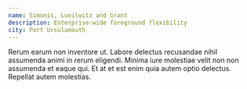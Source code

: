 ```yaml
---
name: Simonis, Lueilwitz and Grant
description: Enterprise-wide foreground flexibility
city: Port Ursulamouth
---
```

Rerum earum non inventore ut. Labore delectus recusandae nihil assumenda animi in rerum eligendi. Minima iure molestiae velit non non assumenda et eaque qui. Et at et est enim quia autem optio delectus. Repellat autem molestias.
